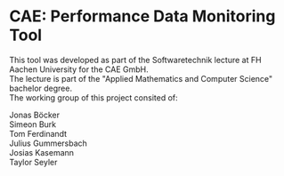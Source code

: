 # CAE: Performance Data Monitoring Tool

This tool was developed as part of the Softwaretechnik lecture at FH Aachen University for the CAE GmbH.  
The lecture is part of the "Applied Mathematics and Computer Science" bachelor degree.  
The working group of this project consited of:  

Jonas Böcker  
Simeon Burk  
Tom Ferdinandt  
Julius Gummersbach  
Josias Kasemann  
Taylor Seyler  

